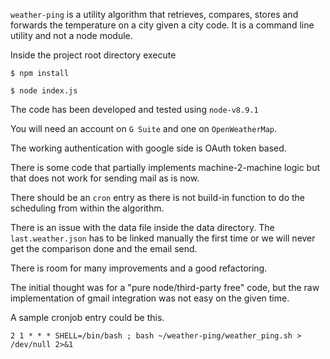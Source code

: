 `weather-ping` is a utility algorithm that retrieves, compares, stores and forwards the temperature on a city given a city code. It is a command line utility and not a node module.


Inside the project root directory execute

```
$ npm install

$ node index.js
```

The code has been developed and tested using `node-v8.9.1`

You will need an account on `G Suite` and one on `OpenWeatherMap`.

The working authentication with google side is OAuth token based.

There is some code that partially implements machine-2-machine logic but that
does not work for sending mail as is now.

There should be an `cron` entry as there is not build-in function to do
the scheduling from within the algorithm.

There is an issue with the data file inside the data directory.
The `last.weather.json` has to be linked manually the first time or we will never
get the comparison done and the email send.

There is room for many improvements and a good refactoring.

The initial thought was for a "pure node/third-party free" code, but the raw implementation of gmail integration was not easy on the given time.  

A sample cronjob entry could be this. 

```
2 1 * * * SHELL=/bin/bash ; bash ~/weather-ping/weather_ping.sh > /dev/null 2>&1
```
